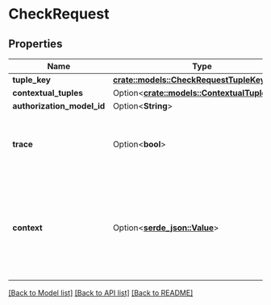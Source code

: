 # CheckRequest

## Properties

Name | Type | Description | Notes
------------ | ------------- | ------------- | -------------
**tuple_key** | [**crate::models::CheckRequestTupleKey**](CheckRequestTupleKey.md) |  | 
**contextual_tuples** | Option<[**crate::models::ContextualTupleKeys**](ContextualTupleKeys.md)> |  | [optional]
**authorization_model_id** | Option<**String**> |  | [optional]
**trace** | Option<**bool**> | Defaults to false. Making it true has performance implications. | [optional][readonly]
**context** | Option<[**serde_json::Value**](.md)> | Additional request context that will be used to evaluate any ABAC conditions encountered in the query evaluation. | [optional]

[[Back to Model list]](../README.md#documentation-for-models) [[Back to API list]](../README.md#documentation-for-api-endpoints) [[Back to README]](../README.md)


